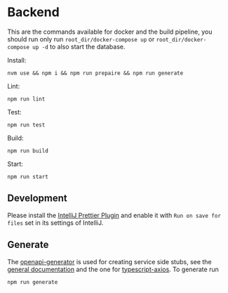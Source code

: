 # Backend

This are the commands available for docker and the build pipeline, you should run only run `root_dir/docker-compose up` or `root_dir/docker-compose up -d` to also start the database.

Install:
```shell
nvm use && npm i && npm run prepaire && npm run generate
```
Lint:
```shell
npm run lint
```
Test:
```shell
npm run test
```
Build:
```shell
npm run build
```
Start:
```shell
npm run start
```

## Development

Please install the [IntelliJ Prettier Plugin](https://plugins.jetbrains.com/plugin/10456-prettier) and enable it with `Run on save for files` set in its settings of IntelliJ.

## Generate
The [openapi-generator](https://openapi-generator.tech) is used for creating service side stubs, see the [general documentation](https://openapi-generator.tech/docs/configuration/) and the one for [typescript-axios](
https://openapi-generator.tech/docs/generators/typescript-axios). To generate run 
```shell
npm run generate
```
